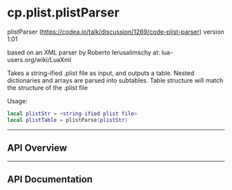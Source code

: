 # cp.plist.plistParser

plistParser (https://codea.io/talk/discussion/1269/code-plist-parser)
version 1.01

based on an XML parser by Roberto Ierusalimschy at:
lua-users.org/wiki/LuaXml

Takes a string-ified .plist file as input, and outputs
a table. Nested dictionaries and arrays are parsed into
subtables. Table structure will match the structure of
the .plist file

Usage:
```lua
local plistStr = <string-ified plist file>
local plistTable = plistParse(plistStr)
```

---

## API Overview

---

## API Documentation

